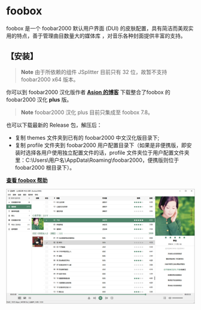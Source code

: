# foobox
foobox 是一个 foobar2000 默认用户界面 (DUI) 的皮肤配置，具有简洁而美观实用的特点，善于管理曲目数量大的媒体库 ，对音乐各种封面提供丰富的支持。  
## 【安装】
> **Note** 由于所依赖的组件 JSplitter 目前只有 32 位，故暂不支持 foobar2000 x64 版本。

你可以到 foobar2000 汉化版作者 [**Asion 的博客**](https://www.cnblogs.com/asionwu) 下载整合了foobox 的 foobar2000 汉化 **plus** 版。
> **Note** foobar2000 汉化 plus 目前只集成至 foobox 7.8。

也可以下载最新的 Release 包，解压后：
* 复制 themes 文件夹到已有的 foobar2000 中文汉化版目录下;
* 复制 profile 文件夹到 foobar2000 用户配置目录下（如果是非便携版，即安装时选择各用户使用独立配置文件的话，profile 文件夹位于用户配置文件夹里：C:\Users\用户名\AppData\Roaming\foobar2000，便携版则位于 foobar2000 根目录下）。

[**查看 foobox 帮助**](https://dream7180.gitee.io/2023/foobox-release/)

![alt text](info/screenshot.jpg "foobox - DUI foobar2000 media player")

